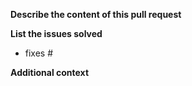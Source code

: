 **Describe the content of this pull request**


**List the issues solved**
- fixes #


**Additional context**

